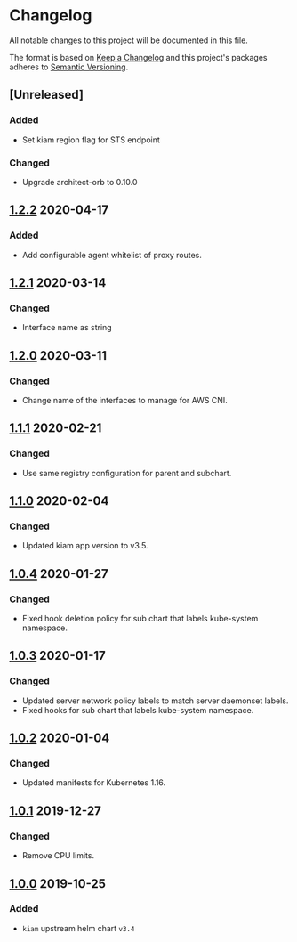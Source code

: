# Changelog

All notable changes to this project will be documented in this file.

The format is based on [Keep a Changelog](http://keepachangelog.com/en/1.0.0/)
and this project's packages adheres to [Semantic Versioning](http://semver.org/spec/v2.0.0.html).

## [Unreleased]

### Added

- Set kiam region flag for STS endpoint

### Changed

- Upgrade architect-orb to 0.10.0

## [1.2.2] 2020-04-17

### Added

- Add configurable agent whitelist of proxy routes.

## [1.2.1] 2020-03-14

### Changed

- Interface name as string

## [1.2.0] 2020-03-11

### Changed

- Change name of the interfaces to manage for AWS CNI.


## [1.1.1] 2020-02-21

### Changed

- Use same registry configuration for parent and subchart.

## [1.1.0] 2020-02-04

### Changed

- Updated kiam app version to v3.5.

## [1.0.4] 2020-01-27

### Changed

- Fixed hook deletion policy for sub chart that labels kube-system namespace.

## [1.0.3] 2020-01-17

### Changed

- Updated server network policy labels to match server daemonset labels.
- Fixed hooks for sub chart that labels kube-system namespace.  

## [1.0.2] 2020-01-04

### Changed

- Updated manifests for Kubernetes 1.16.

## [1.0.1] 2019-12-27

### Changed

- Remove CPU limits.

## [1.0.0] 2019-10-25

### Added

- `kiam` upstream helm chart `v3.4`

[1.2.2]: https://github.com/giantswarm/kiam-app/releases/tag/v1.2.2
[1.2.1]: https://github.com/giantswarm/kiam-app/releases/tag/v1.2.1
[1.2.0]: https://github.com/giantswarm/kiam-app/releases/tag/v1.2.0
[1.1.1]: https://github.com/giantswarm/kiam-app/releases/tag/v1.1.1
[1.1.0]: https://github.com/giantswarm/kiam-app/releases/tag/v1.1.0
[1.0.4]: https://github.com/giantswarm/kiam-app/releases/tag/v1.0.4
[1.0.3]: https://github.com/giantswarm/kiam-app/releases/tag/v1.0.3
[1.0.2]: https://github.com/giantswarm/kiam-app/releases/tag/v1.0.2
[1.0.1]: https://github.com/giantswarm/kiam-app/releases/tag/v1.0.1
[1.0.0]: https://github.com/giantswarm/kiam-app/releases/tag/v1.0.0
